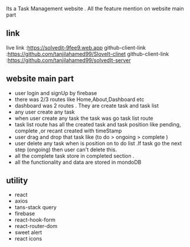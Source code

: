 Its a Task Management website . All the feature mention on website main part

## link

live link :https://solvedit-9fee9.web.app
github-client-link :https://github.com/tanjilahamed99/SloveIt-clinet
github-client-link :https://github.com/tanjilahamed99/solvedIt-server


## website main part
- user login and signUp by firebase
- there was 2/3 routes like Home,About,Dashboard etc
- dashboard was 2 routes . They are create  task and task list
- any user create any task
- when user create any task the task was go task list route
- task list route has all the created task and task position like pending, complete ,or recant created with timeStamp
- user drag and drop that task like (to do > ongoing > complete )
- user delete any task when is position on to do list .If task go the next step (ongoing) then user can't delete this.
- all the complete task store in completed section . 
- all the functionality and data are stored in mondoDB



## utility
- react
- axios
- tans-stack query
- firebase
- react-hook-form
- react-router-dom
- sweet alert
- react icons


